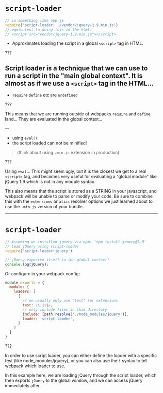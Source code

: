 # `script-loader`

```js
// in something like app.js
require('script-loader!../vendor/jquery-1.9.min.js')
// equivalent to doing this in the html:
// <script src="vendor/jquery-1.9.min.js"></script>
```

- Approximates loading the script in a global `<script>` tag in HTML.

???

Script loader is a technique that we can use to run a script in the "main global context".  It is almost as if we use a `<script>` tag in the HTML...
--

- `require` `define` etc are `undefined`

???

This means that we are running outside of webpacks `require` and `define` land...  They are evaluated in the global context...

--

- using `eval()`
- the script loaded can not be minified!

> (think about using `.min.js` extension in production)

???

Using `eval`... This might seem ugly, but it is the closest we get to a real `<script>` tag, and becomes very useful for evaluating a "global module" like jQuery 1.9 which is not in any module syntax.

This also means that the script is stored as a STRING in your javascript, and webpack will be unable to parse or modify your code.  Be sure to combine this with the `extensions` or `alias` resolver options we just learned about to use the `.min.js` version of your bundle.

---

# `script-loader`

```js
// Assuming we installed jquery via npm: `npm install jquery@1.9`
// Load jQuery using script-loader
require('script-loader!jquery')

// jQuery exported itself to the global context!
console.log(jQuery);
```
Or configure in your webpack config:
```js
module.exports = {
  module: {
    loaders: [
      {
        // we usually only use "test" for extensions
        test: /\.js$/,
        // only include files in this directory
        include: [path.resolve('./node_modules/jquery')],
        loader: 'script-loader',
      }
    ]
  }
}
```

???

In order to use script loader, you can either define the loader with a specific test (like node_modules/jquery), or you can also use the `!` syntax to tell webpack which loader to use.

In this example here, we are loading jQuery through the script loader, which then exports `jQuery` to the global window, and we can access jQuery immediately after.

